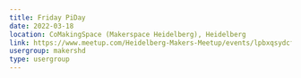 ```yaml
---
title: Friday PiDay
date: 2022-03-18
location: CoMakingSpace (Makerspace Heidelberg), Heidelberg
link: https://www.meetup.com/Heidelberg-Makers-Meetup/events/lpbxqsydcfbxb/
usergroup: makershd
type: usergroup
---
```


